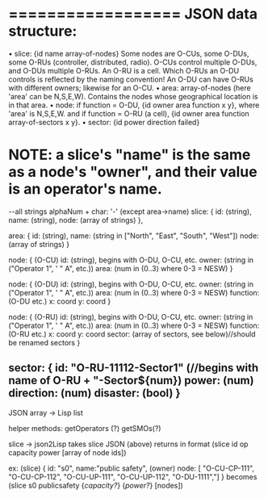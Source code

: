 ==================
JSON data structure:
==================
• slice: {id name array-of-nodes}
  Some nodes are O-CUs, some O-DUs, some O-RUs (controller, distributed, radio).
  O-CUs control multiple O-DUs, and O-DUs multiple O-RUs. An O-RU is a cell.
  Which O-RUs an O-DU controls is reflected by the naming convention!
  An O-DU can have O-RUs with different owners; likewise for an O-CU.
• area: array-of-nodes (here 'area' can be N,S,E,W).  Contains the nodes
  whose geographical location is in that area.
• node: if function = O-DU,
  {id owner area function x y}, 
  where 'area' is N,S,E,W.
  and if function = O-RU (a cell),
  {id owner area function array-of-sectors x y}.
• sector: {id power direction failed}

NOTE: a slice's "name" is the same as a node's "owner", and their
value is an operator's name.
=============
 --all strings alphaNum + char: '-' (except area->name)
slice: {
    id: (string),
    name: (string),
    node: (array of strings)
},

area: {
    id: (string),
    name: (string in ["North", "East", "South", "West"])
    node: (array of strings)
}

node: { (O-CU) 
    id: (string), begins with O-DU, O-CU, etc.
    owner: (string in ("Operator 1", ' " A", etc.))
    area: (num in (0..3) where 0-3 = NESW)
}

node: { (O-DU) 
    id: (string), begins with O-DU, O-CU, etc.
    owner: (string in ("Operator 1", ' " A", etc.))
    area: (num in (0..3) where 0-3 = NESW)
    function: (O-DU etc.)
    x: coord
    y: coord
}

node: { (O-RU) 
    id: (string), begins with O-DU, O-CU, etc.
    owner: (string in ("Operator 1", ' " A", etc.))
    area: (num in (0..3) where 0-3 = NESW)
    function: (O-RU etc.)
    x: coord
    y: coord
    sector: (array of sectors, see below)//should be renamed sectors
}

sector:
{
    id: "O-RU-11112-Sector1" (//begins with name of O-RU + "-Sector${num})
    power: (num)
    direction: (num)
    disaster: (bool)
}
------------
JSON array -> Lisp list 

helper methods:
getOperators (?)
getSMOs(?)

slice -> json2Lisp
takes slice JSON (above) returns in format
(slice id op capacity power [array of node ids])

ex:
(slice)
{
    id: "s0",
    name:"public safety", (owner)
    node: [ "O-CU-CP-111",
                    "O-CU-CP-112",
                    "O-CU-UP-111",
                    "O-CU-UP-112",
                    "O-DU-1111","]
}
becomes
(slice s0  publicsafety {*capacity?*} {*power?*} [nodes])